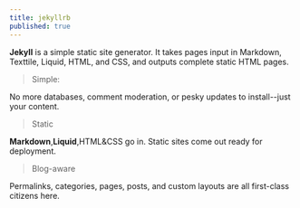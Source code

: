 ```yaml
---
title: jekyllrb
published: true
---
```


**JekyII** is a simple static site generator. It takes pages input in Markdown, Texttile, Liquid, HTML, and CSS, and outputs complete static HTML pages.

> Simple:

No more databases, comment moderation, or pesky updates to install--just your content.

> Static 

**Markdown**,**Liquid**,HTML&CSS go in. Static sites come out ready for deployment. 

> Blog-aware

Permalinks, categories, pages, posts, and custom layouts are all first-class citizens here.



